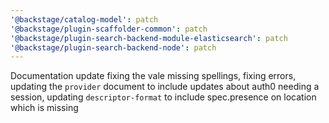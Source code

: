 ```yaml
---
'@backstage/catalog-model': patch
'@backstage/plugin-scaffolder-common': patch
'@backstage/plugin-search-backend-module-elasticsearch': patch
'@backstage/plugin-search-backend-node': patch
---
```


Documentation update fixing the vale missing spellings, fixing errors, updating the `provider` document to include updates about auth0 needing a session, updating `descriptor-format` to include spec.presence on location which is missing
